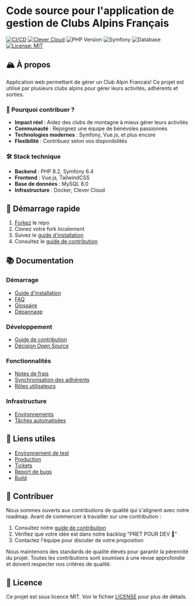 # Code source pour l'application de gestion de Clubs Alpins Français

[![CI/CD](https://img.shields.io/badge/Automatisation-github_actions-orange)](https://github.com/Club-Alpin-Lyon-Villeurbanne/caflyon/actions)
[![Clever Cloud](https://img.shields.io/badge/Hébergement-Clever_cloud-yellow)](https://console.clever-cloud.com/)
![PHP Version](https://img.shields.io/badge/PHP-8.2-blue?logo=php)
![Symfony](https://img.shields.io/badge/Symfony-6.4-6d6dff?logo=symfony)
![Database](https://img.shields.io/badge/MySQL-8.0-4479A1?logo=mysql)
[![License: MIT](https://img.shields.io/badge/License-MIT-yellow.svg)](https://opensource.org/licenses/MIT)

## 🏔️ À propos

Application web permettant de gérer un Club Alpin Francais! Ce projet est utilisé par plusieurs clubs alpins pour gérer leurs activités, adhérents et sorties.

### 🌟 Pourquoi contribuer ?

- **Impact réel** : Aidez des clubs de montagne à mieux gérer leurs activités
- **Communauté** : Rejoignez une équipe de bénévoles passionnés
- **Technologies modernes** : Symfony, Vue.js, et plus encore
- **Flexibilité** : Contribuez selon vos disponibilités

### 🛠️ Stack technique

- **Backend** : PHP 8.2, Symfony 6.4
- **Frontend** : Vue.js, TailwindCSS
- **Base de données** : MySQL 8.0
- **Infrastructure** : Docker, Clever Cloud

## 🚀 Démarrage rapide

1. [Forkez](https://github.com/Club-Alpin-Lyon-Villeurbanne/caflyon/fork) le repo
2. Clonez votre fork localement
3. Suivez le [guide d'installation](docs/installation.md)
4. Consultez le [guide de contribution](docs/contribution.md)

## 📚 Documentation

### Démarrage
- [Guide d'installation](docs/installation.md)
- [FAQ](docs/faq.md)
- [Glossaire](docs/glossaire.md)
- [Dépannage](docs/troubleshooting.md)

### Développement
- [Guide de contribution](docs/contribution.md)
- [Décision Open Source](docs/decisions/2025.05.29-rendre_le_repo_publique.md)

### Fonctionnalités
- [Notes de frais](docs/expense-reports.md)
- [Synchronisation des adhérents](docs/synchronization.md)
- [Rôles utilisateurs](docs/user-roles.md)

### Infrastructure
- [Environnements](docs/environments.md)
- [Tâches automatisées](docs/cronjobs.md)

## 🔗 Liens utiles

- [Environnement de test](https://www.clubalpinlyon.top)
- [Production](https://www.clubalpinlyon.fr)
- [Tickets](https://app.clickup.com/42653954/v/li/222711017)
- [Report de bugs](https://club-alpin-lyon.sentry.io/issues/?project=6021900&statsPeriod=14d)
- [Build](https://github.com/Club-Alpin-Lyon-Villeurbanne/caflyon/actions)

## 🤝 Contribuer

Nous sommes ouverts aux contributions de qualité qui s'alignent avec notre roadmap. Avant de commencer à travailler sur une contribution :

1. Consultez notre [guide de contribution](docs/contribution.md)
2. Vérifiez que votre idée est dans notre backlog "PRET POUR DEV 🏁"
3. Contactez l'équipe pour discuter de votre proposition

Nous maintenons des standards de qualité élevés pour garantir la pérennité du projet. Toutes les contributions sont soumises à une revue approfondie et doivent respecter nos critères de qualité.

## 📝 Licence

Ce projet est sous licence MIT. Voir le fichier [LICENSE](LICENSE) pour plus de détails. 